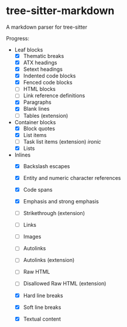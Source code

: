 # tree-sitter-markdown
A markdown parser for tree-sitter

Progress:
* Leaf blocks
  * [x] Thematic breaks
  * [x] ATX headings
  * [x] Setext headings
  * [x] Indented code blocks
  * [x] Fenced code blocks
  * [ ] HTML blocks 
  * [ ] Link reference definitions
  * [x] Paragraphs
  * [x] Blank lines
  * [ ] Tables (extension)
* Container blocks
  * [x] Block quotes
  * [x] List items
  * [ ] Task list items (extension) *ironic*
  * [x] Lists
* Inlines
  * [x] Backslash escapes
  * [x] Entity and numeric character references
  * [x] Code spans
  * [x] Emphasis and strong emphasis
  * [ ] Strikethrough (extension)
  * [ ] Links
  * [ ] Images
  * [ ] Autolinks
  * [ ] Autolinks (extension)
  * [ ] Raw HTML
  * [ ] Disallowed Raw HTML (extension)
  * [x] Hard line breaks
  * [x] Soft line breaks
  * [x] Textual content

